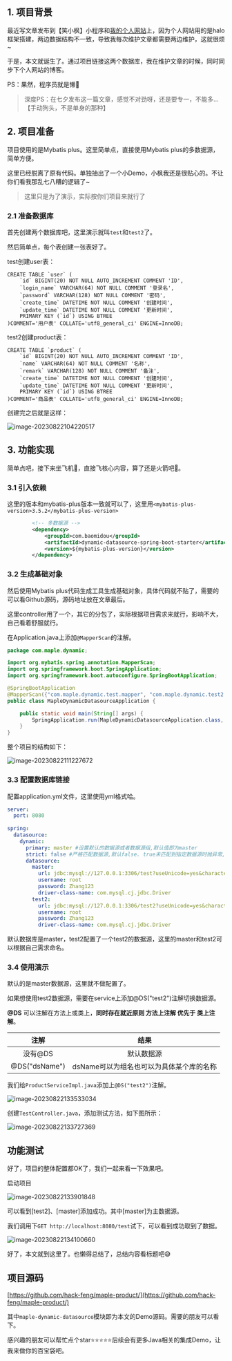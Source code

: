 ## 1. 项目背景

最近写文章发布到【笑小枫】小程序和[我的个人网站](https://www.xiaoxiaofeng.com/)上，因为个人网站用的是halo框架搭建，两边数据结构不一致，导致我每次维护文章都需要两边维护，这就很烦~

于是，本文就诞生了。通过项目链接这两个数据库，我在维护文章的时候，同时同步下个人网站的博客。

PS：果然，程序员就是懒🤪

> 深度PS：在七夕发布这一篇文章，感觉不对劲呀，还是要专一，不能多...【手动狗头，不是单身的那种】

## 2. 项目准备

项目使用的是Mybatis plus。这里简单点，直接使用Mybatis plus的多数据源，简单方便。

这里已经脱离了原有代码。单独抽出了一个小Demo，小枫我还是很贴心的。不让你们看我那乱七八糟的逻辑了~

>  这里只是为了演示，实际按你们项目来就行了

### 2.1 准备数据库

首先创建两个数据库吧，这里演示就叫`test`和`test2`了。

然后简单点，每个表创建一张表好了。

test创建user表：

~~~mysql
CREATE TABLE `user` (
	`id` BIGINT(20) NOT NULL AUTO_INCREMENT COMMENT 'ID',
	`login_name` VARCHAR(64) NOT NULL COMMENT '登录名',
	`password` VARCHAR(128) NOT NULL COMMENT '密码',
	`create_time` DATETIME NOT NULL COMMENT '创建时间',
	`update_time` DATETIME NOT NULL COMMENT '更新时间',
	PRIMARY KEY (`id`) USING BTREE
)COMMENT='用户表' COLLATE='utf8_general_ci' ENGINE=InnoDB;
~~~

test2创建product表：

~~~mysql
CREATE TABLE `product` (
	`id` BIGINT(20) NOT NULL AUTO_INCREMENT COMMENT 'ID',
	`name` VARCHAR(64) NOT NULL COMMENT '名称',
	`remark` VARCHAR(128) NOT NULL COMMENT '备注',
	`create_time` DATETIME NOT NULL COMMENT '创建时间',
	`update_time` DATETIME NOT NULL COMMENT '更新时间',
	PRIMARY KEY (`id`) USING BTREE
)COMMENT='商品表' COLLATE='utf8_general_ci' ENGINE=InnoDB;
~~~

创建完之后就是这样：

![image-20230822104220517](https://image.xiaoxiaofeng.site/blog/2023/08/22/xxf-20230822104220.png?xxfjava)

## 3. 功能实现

简单点吧，接下来坐飞机🛫，直接飞核心内容，算了还是火箭吧🚀。

### 3.1 引入依赖

这里的版本和mybatis-plus版本一致就可以了，这里用`<mybatis-plus-version>3.5.2</mybatis-plus-version>`

~~~xml
        <!-- 多数据源 -->
        <dependency>
            <groupId>com.baomidou</groupId>
            <artifactId>dynamic-datasource-spring-boot-starter</artifactId>
            <version>${mybatis-plus-version}</version>
        </dependency>
~~~

### 3.2 生成基础对象

然后使用Mybatis plus代码生成工具生成基础对象，具体代码就不贴了，需要的可以看Github源码，源码地址放在文章最后。

这里controller用了一个，其它的分包了，实际根据项目需求来就行，影响不大，自己看着舒服就行。

在Application.java上添加`@MapperScan`的注解。

~~~java
package com.maple.dynamic;

import org.mybatis.spring.annotation.MapperScan;
import org.springframework.boot.SpringApplication;
import org.springframework.boot.autoconfigure.SpringBootApplication;

@SpringBootApplication
@MapperScan({"com.maple.dynamic.test.mapper", "com.maple.dynamic.test2.mapper"})
public class MapleDynamicDatasourceApplication {

    public static void main(String[] args) {
        SpringApplication.run(MapleDynamicDatasourceApplication.class, args);
    }
}
~~~

整个项目的结构如下：

![image-20230822111227672](https://image.xiaoxiaofeng.site/blog/2023/08/22/xxf-20230822111227.png?xxfjava)

### 3.3 配置数据库链接

配置application.yml文件，这里使用yml格式哈。

~~~yml
server:
  port: 8080
  
spring:
  datasource:
    dynamic:
      primary: master #设置默认的数据源或者数据源组,默认值即为master
      strict: false #严格匹配数据源,默认false. true未匹配到指定数据源时抛异常,false使用默认数据源
      datasource:
        master:
          url: jdbc:mysql://127.0.0.1:3306/test?useUnicode=yes&characterEncoding=UTF-8&useSSL=false&serverTimezone=GMT%2B8
          username: root
          password: Zhang123
          driver-class-name: com.mysql.cj.jdbc.Driver
        test2:
          url: jdbc:mysql://127.0.0.1:3306/test2?useUnicode=yes&characterEncoding=UTF-8&useSSL=false&serverTimezone=GMT%2B8
          username: root
          password: Zhang123
          driver-class-name: com.mysql.cj.jdbc.Driver
~~~

默认数据库是master，test2配置了一个test2的数据源，这里的master和test2可以根据自己需求命名。

### 3.4 使用演示

默认的是master数据源，这里就不做配置了。

如果想使用test2数据源，需要在service上添加@DS("test2")注解切换数据源。

**@DS** 可以注解在方法上或类上，**同时存在就近原则 方法上注解 优先于 类上注解**。

|     注解      |                   结果                   |
| :-----------: | :--------------------------------------: |
|    没有@DS    |                默认数据源                |
| @DS("dsName") | dsName可以为组名也可以为具体某个库的名称 |

我们给`ProductServiceImpl.java`添加上`@DS("test2")`注解。

![image-20230822133533034](https://image.xiaoxiaofeng.site/blog/2023/08/22/xxf-20230822133533.png?xxfjava)

创建`TestController.java`，添加测试方法，如下图所示：

![image-20230822133727369](https://image.xiaoxiaofeng.site/blog/2023/08/22/xxf-20230822133727.png?xxfjava)

## 功能测试

好了，项目的整体配置都OK了，我们一起来看一下效果吧。

启动项目

![image-20230822133901848](https://image.xiaoxiaofeng.site/blog/2023/08/22/xxf-20230822133901.png?xxfjava)

可以看到[test2]、[master]添加成功。其中[master]为主数据源。

我们调用下`GET http://localhost:8080/test`试下，可以看到成功取到了数据。

![image-20230822134100660](https://image.xiaoxiaofeng.site/blog/2023/08/22/xxf-20230822134100.png?xxfjava)

好了，本文就到这里了。也懒得总结了，总结内容看标题吧😅

## 项目源码

[https://github.com/hack-feng/maple-product/](https://github.com/hack-feng/maple-product/)

其中`maple-dynamic-datasource`模块即为本文的Demo源码。需要的朋友可以看下。

感兴趣的朋友可以帮忙点个star⭐⭐⭐⭐⭐后续会有更多Java相关的集成Demo，让我来做你的百宝袋吧。



